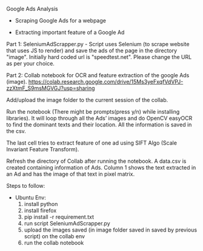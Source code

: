 Google Ads Analysis

- Scraping Google Ads for a webpage
 
- Extracting important feature of a Google Ad

Part 1: SeleniumAdScrapper.py -  Script uses Selenium (to scrape website that uses JS to render) and save the ads of the page in the directory "image". Initially hard coded url is "speedtest.net". Please change the URL as per your choice.

Part 2: Collab notebook for OCR and feature extraction of the google Ads (image).
https://colab.research.google.com/drive/15Ms3yeFxqfVdVPJ-zzXtmF_S9msMGVGJ?usp=sharing

Add/upload the image folder to the current session of the collab. 

Run the notebook (There might be prompts(press y/n) while installing libraries). It will loop through all the Ads’ images and do OpenCV easyOCR to find the dominant texts and their location. All the information is saved in the csv.

The last cell tries to extract feature of one ad using SIFT Algo (Scale Invariant Feature Transform).

Refresh the directory of Collab after running the notebook. A data.csv is created containing information of Ads. Column 1 shows the text extracted in an Ad and has the image of that text in pixel matrix.


Steps to follow:
- Ubuntu Env:
    1) install python
    2) install firefox
    3) pip install -r requirement.txt
    4) run script SeleniumAdScrapper.py 
    5) upload the images saved (in image folder saved in saved by previous script) on the collab env
    6) run the collab notebook
